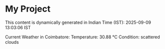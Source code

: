# My Project

This content is dynamically generated in Indian Time (IST): 2025-09-09 13:03:06 IST


Current Weather in Coimbatore:
Temperature: 30.88 °C
Condition: scattered clouds
